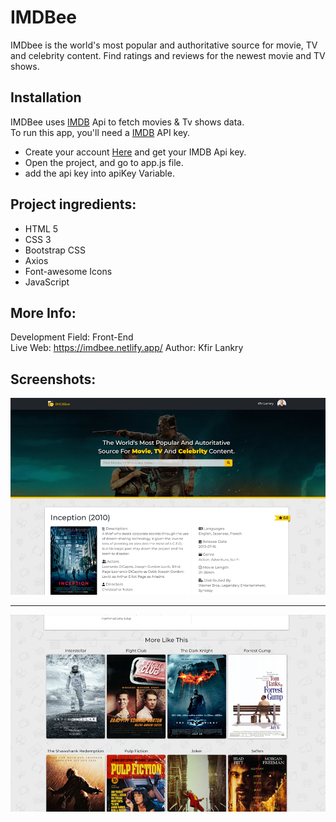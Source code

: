 # IMDBee
IMDbee is the world's most popular and authoritative source for movie, TV and celebrity content. Find ratings and reviews for the newest movie and TV shows.

## Installation
IMDBee uses [IMDB](https://imdb-api.com) Api to fetch movies & Tv shows data.  
To run this app, you'll need a [IMDB](https://imdb-api.com) API key.

- Create your account [Here](https://imdb-api.com/Identity/Account/Register) and get your IMDB Api key.
- Open the project, and go to app.js file.
- add the api key into apiKey Variable.

## Project ingredients:
* HTML 5  
* CSS 3  
* Bootstrap CSS  
* Axios
* Font-awesome Icons  
* JavaScript  

## More Info: 
Development Field: Front-End  
Live Web: https://imdbee.netlify.app/ 
Author: Kfir Lankry  

## Screenshots:  
![IMDBee](https://github.com/KfirLankry/IMDBee/blob/main/imgs/screenshot_1.jpg?raw=true) 
***
![IMDBee](https://github.com/KfirLankry/IMDBee/blob/main/imgs/screenshot_2.jpg?raw=true)  

